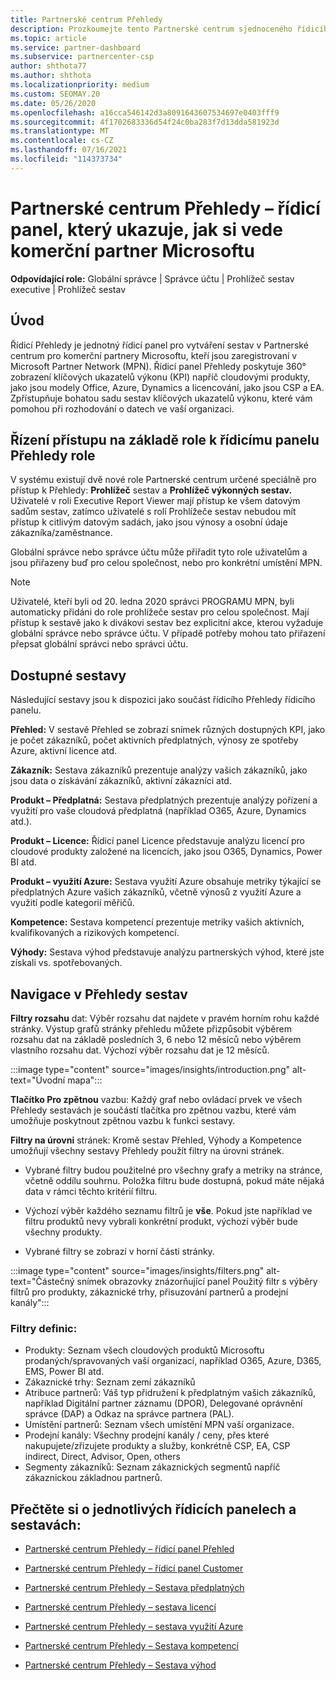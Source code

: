 ```yaml
---
title: Partnerské centrum Přehledy
description: Prozkoumejte tento Partnerské centrum sjednoceného řídicího panelu pro vytváření sestav. Podívejte se, jak si vedete v oblasti KPI pro prodej a nasazení, vývoj pro zákazníky a další.
ms.topic: article
ms.service: partner-dashboard
ms.subservice: partnercenter-csp
author: shthota77
ms.author: shthota
ms.localizationpriority: medium
ms.custom: SEOMAY.20
ms.date: 05/26/2020
ms.openlocfilehash: a16cca546142d3a8091643607534697e0403fff9
ms.sourcegitcommit: 4f1702683336d54f24c0ba283f7d13dda581923d
ms.translationtype: MT
ms.contentlocale: cs-CZ
ms.lasthandoff: 07/16/2021
ms.locfileid: "114373734"
---
```

# <a name="partner-center-insights---a-dashboard-that-shows-how-a-microsoft-commercial-partner-is-doing"></a>Partnerské centrum Přehledy – řídicí panel, který ukazuje, jak si vede komerční partner Microsoftu

**Odpovídající role:** Globální správce | Správce účtu | Prohlížeč sestav executive | Prohlížeč sestav

## <a name="introduction"></a>Úvod

Řídicí Přehledy je jednotný řídicí panel pro vytváření sestav v Partnerské centrum pro komerční partnery Microsoftu, kteří jsou zaregistrovaní v Microsoft Partner Network (MPN). Řídicí panel Přehledy poskytuje 360° zobrazení klíčových ukazatelů výkonu (KPI) napříč cloudovými produkty, jako jsou modely Office, Azure, Dynamics a licencování, jako jsou CSP a EA. Zpřístupňuje bohatou sadu sestav klíčových ukazatelů výkonu, které vám pomohou při rozhodování o datech ve vaší organizaci. 

## <a name="role-based-access-control-to-the-insights-dashboard"></a>Řízení přístupu na základě role k řídicímu panelu Přehledy role

V systému existují dvě nové role Partnerské centrum určené speciálně pro přístup k Přehledy: **Prohlížeč** sestav a **Prohlížeč výkonných sestav.** Uživatelé v roli Executive Report Viewer mají přístup ke všem datovým sadům sestav, zatímco uživatelé s rolí Prohlížeče sestav nebudou mít přístup k citlivým datovým sadách, jako jsou výnosy a osobní údaje zákazníka/zaměstnance. 

Globální správce nebo správce účtu může přiřadit tyto role uživatelům a jsou přiřazeny buď pro celou společnost, nebo pro konkrétní umístění MPN.  

>[!Note] 
>Uživatelé, kteří byli od 20. ledna 2020 správci PROGRAMU MPN, byli automaticky přidáni do role prohlížeče sestav pro celou společnost. Mají přístup k sestavě jako k divákovi sestav bez explicitní akce, kterou vyžaduje globální správce nebo správce účtu. V případě potřeby mohou tato přiřazení přepsat globální správci nebo správci účtu. 

## <a name="reports-available"></a>Dostupné sestavy

Následující sestavy jsou k dispozici jako součást řídicího Přehledy řídicího panelu.

**Přehled:** V sestavě Přehled se zobrazí snímek různých dostupných KPI, jako je počet zákazníků, počet aktivních předplatných, výnosy ze spotřeby Azure, aktivní licence atd.

**Zákazník:** Sestava zákazníků prezentuje analýzy vašich zákazníků, jako jsou data o získávání zákazníků, aktivní zákazníci atd.

**Produkt – Předplatná:** Sestava předplatných prezentuje analýzy pořízení a využití pro vaše cloudová předplatná (například O365, Azure, Dynamics atd.).

**Produkt – Licence:** Řídicí panel Licence představuje analýzu licencí pro cloudové produkty založené na licencích, jako jsou O365, Dynamics, Power BI atd.

**Produkt – využití Azure:** Sestava využití Azure obsahuje metriky týkající se předplatných Azure vašich zákazníků, včetně výnosů z využití Azure a využití podle kategorií měřičů.

**Kompetence:** Sestava kompetencí prezentuje metriky vašich aktivních, kvalifikovaných a rizikových kompetencí.

**Výhody:** Sestava výhod představuje analýzu partnerských výhod, které jste získali vs. spotřebovaných.

## <a name="navigating-the-insights-reports"></a>Navigace v Přehledy sestav

**Filtry rozsahu** dat: Výběr rozsahu dat najdete v pravém horním rohu každé stránky. Výstup grafů stránky přehledu můžete přizpůsobit výběrem rozsahu dat na základě posledních 3, 6 nebo 12 měsíců nebo výběrem vlastního rozsahu dat. Výchozí výběr rozsahu dat je 12 měsíců. 

:::image type="content" source="images/insights/introduction.png" alt-text="Úvodní mapa":::

**Tlačítko Pro zpětnou** vazbu: Každý graf nebo ovládací prvek ve všech Přehledy sestavách je součástí tlačítka pro zpětnou vazbu, které vám umožňuje poskytnout zpětnou vazbu k funkci sestavy. 

 
**Filtry na úrovni** stránek: Kromě sestav Přehled, Výhody a Kompetence umožňují všechny sestavy Přehledy použít filtry na úrovni stránek. 

- Vybrané filtry budou použitelné pro všechny grafy a metriky na stránce, včetně oddílu souhrnu. Položka filtru bude dostupná, pokud máte nějaká data v rámci těchto kritérií filtru. 

- Výchozí výběr každého seznamu filtrů je **vše**. Pokud jste například ve filtru produktů nevy vybrali konkrétní produkt, výchozí výběr bude všechny produkty.

- Vybrané filtry se zobrazí v horní části stránky. 

:::image type="content" source="images/insights/filters.png" alt-text="Částečný snímek obrazovky znázorňující panel Použitý filtr s výběry filtrů pro produkty, zákaznické trhy, přisuzování partnerů a prodejní kanály":::

### <a name="filters-definitions"></a>Filtry definic:

- Produkty: Seznam všech cloudových produktů Microsoftu prodaných/spravovaných vaší organizací, například O365, Azure, D365, EMS, Power BI atd.
- Zákaznické trhy: Seznam zemí zákazníků
- Atribuce partnerů: Váš typ přidružení k předplatným vašich zákazníků, například Digitální partner záznamu (DPOR), Delegované oprávnění správce (DAP) a Odkaz na správce partnera (PAL). 
- Umístění partnerů: Seznam všech umístění MPN vaší organizace.
- Prodejní kanály: Všechny prodejní kanály / ceny, přes které nakupujete/zřizujete produkty a služby, konkrétně CSP, EA, CSP indirect, Direct, Advisor, Open, others
- Segmenty zákazníků: Seznam zákaznických segmentů napříč zákaznickou základnou partnerů.

## <a name="read-about-each-of-the-dashboards-and-reports"></a>Přečtěte si o jednotlivých řídicích panelech a sestavách:

- [Partnerské centrum Přehledy – řídicí panel Přehled](insights-overview-report.md)

- [Partnerské centrum Přehledy – řídicí panel Customer](insights-customer-report.md)

- [Partnerské centrum Přehledy – Sestava předplatných](insights-product-subscriptions-report.md)

- [Partnerské centrum Přehledy – sestava licencí](insights-product-licenses-report.md)

- [Partnerské centrum Přehledy – sestava využití Azure](insights-azure-usage-report.md)

- [Partnerské centrum Přehledy – Sestava kompetencí](insights-competencies-report.md)

- [Partnerské centrum Přehledy – Sestava výhod](insights-benefits-report.md)
